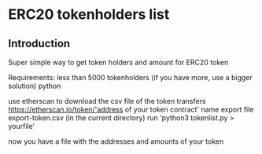 <h1>ERC20 tokenholders list</h1>

## Introduction

Super simple way to get token holders and amount for ERC20 token

Requirements:
  less than 5000 tokenholders (if you have more, use a bigger solution)
  python


use etherscan to download the csv file of the token transfers
https://etherscan.io/token/'address of your token contract'
name export file  export-token.csv (in the current directory)
run  'python3 tokenlist.py > yourfile'

now you have a file with the addresses and amounts of your token



